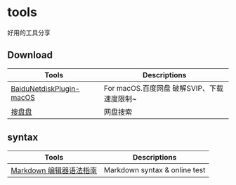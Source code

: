 # tools
好用的工具分享



## Download

| Tools      | Descriptions |
| --------- | ----- |
| [BaiduNetdiskPlugin-macOS](https://github.com/CodeTips/BaiduNetdiskPlugin-macOS) | For macOS.百度网盘 破解SVIP、下载速度限制~ |
| [搜盘盘](https://www.sopanpan.com/userlist/) | 网盘搜索 |


## syntax

| Tools      | Descriptions |
| --------- | ----- |
| [Markdown 编辑器语法指南](https://segmentfault.com/markdown) | Markdown syntax & online test |
